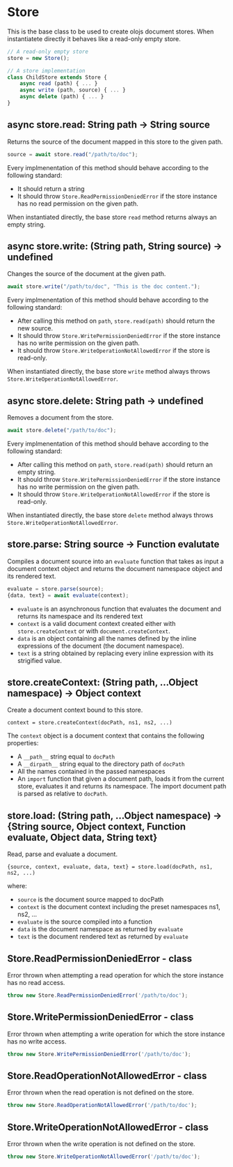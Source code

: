<!--<% __render__ = require 'markdown' %>-->
Store
============================================================================
This is the base class to be used to create olojs document stores.
When instantiatete directly it behaves like a read-only empty store.
```js
// A read-only empty store
store = new Store();

// A store implementation
class ChildStore extends Store {
    async read (path) { ... }
    async write (path, source) { ... }
    async delete (path) { ... }
}
```
  
async store.read: String path -> String source
------------------------------------------------------------------------
Returns the source of the document mapped in this store to the given
path.
```js
source = await store.read("/path/to/doc");
```
Every implmenentation of this method should behave according to the
following standard:
- It should return a string
- It should throw `Store.ReadPermissionDeniedError` if the store
  instance has no read permission on the given path.
 
When instantiated directly, the base store `read` method returns always
an empty string.
  
async store.write: (String path, String source) -> undefined
------------------------------------------------------------------------
Changes the source of the document at the given path.
```js
await store.write("/path/to/doc", "This is the doc content.");
```
Every implmenentation of this method should behave according to the
following standard:
- After calling this method on `path`, `store.read(path)` should
  return the new source.
- It should throw `Store.WritePermissionDeniedError` if the store
  instance has no write permission on the given path.
- It should throw `Store.WriteOperationNotAllowedError` if the store
  is read-only.
   
When instantiated directly, the base store `write` method always throws
`Store.WriteOperationNotAllowedError`.
  
async store.delete: String path -> undefined
------------------------------------------------------------------------
Removes a document from the store.
```js
await store.delete("/path/to/doc");
```
Every implmenentation of this method should behave according to the
following standard:
- After calling this method on `path`, `store.read(path)` should
  return an empty string.
- It should throw `Store.WritePermissionDeniedError` if the store
  instance has no write permission on the given path.
- It should throw `Store.WriteOperationNotAllowedError` if the store
  is read-only.
 
When instantiated directly, the base store `delete` method always throws
`Store.WriteOperationNotAllowedError`.
  
store.parse: String source -> Function evalutate
------------------------------------------------------------------------
Compiles a document source into an `evaluate` function that takes as input
a document context object and returns the document namespace object and its
rendered text.
```js
evaluate = store.parse(source);
{data, text} = await evaluate(context);
```
- `evaluate` is an asynchronous function that evaluates the document and
  returns its namespace and its rendered text
- `context` is a valid document context created either with
  `store.createContext` or with `document.createContext`.
- `data` is an object containing all the names defined by the inline
  expressions of the document (the document namespace).
- `text` is a string obtained by replacing every inline expression with its
  strigified value.
  
store.createContext: (String path, ...Object namespace) -> Object context
------------------------------------------------------------------------
Create a document context bound to this store.

```
context = store.createContext(docPath, ns1, ns2, ...)
```

The `context` object is a document context that contains the following
properties:

- A `__path__` string equal to `docPath`
- A `__dirpath__` string equal to the directory path of `docPath`
- All the names contained in the passed namespaces
- An `import` function that given a document path, loads it from the
  current store, evaluates it and returns its namespace. The import
  document path is parsed as relative to `docPath`.
  
store.load: (String path, ...Object namespace) -> {String source, Object context, Function evaluate, Object data, String text}
------------------------------------------------------------------------
Read, parse and evaluate a document.

```
{source, context, evaluate, data, text} = store.load(docPath, ns1, ns2, ...)
```

where:

- `source` is the document source mapped to docPath
- `context` is the document context including the preset namespaces ns1, ns2, ...
- `evaluate` is the source compiled into a function
- `data` is the document namespace as returned by `evaluate`
- `text` is the document rendered text as returned by `evaluate`
  
Store.ReadPermissionDeniedError - class
----------------------------------------------------------------------------
Error thrown when attempting a read operation for which the store instance
has no read access.
```js
throw new Store.ReadPermissionDeniedError('/path/to/doc');
```
  
Store.WritePermissionDeniedError - class
----------------------------------------------------------------------------
Error thrown when attempting a write operation for which the store instance
has no write access.
```js
throw new Store.WritePermissionDeniedError('/path/to/doc');
```
  
Store.ReadOperationNotAllowedError - class
----------------------------------------------------------------------------
Error thrown when the read operation is not defined on the store.
```js
throw new Store.ReadOperationNotAllowedError('/path/to/doc');
```
  
Store.WriteOperationNotAllowedError - class
----------------------------------------------------------------------------
Error thrown when the write operation is not defined on the store.
```js
throw new Store.WriteOperationNotAllowedError('/path/to/doc');
```
  

